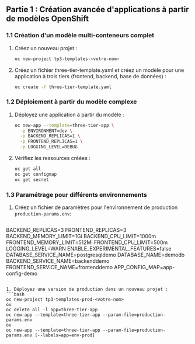 
## Partie 1 : Création avancée d'applications à partir de modèles OpenShift

### 1.1 Création d'un modèle multi-conteneurs complet

1. Créez un nouveau projet :
   ```bash
   oc new-project tp3-templates-<votre-nom>
   ```

2. Créez un fichier three-tier-template.yaml et créez un modèle pour une application à trois tiers (frontend, backend, base de données) :
   ```bash   
   oc create -f three-tier-template.yaml
   ```

### 1.2 Déploiement à partir du modèle complexe

1. Déployez une application à partir du modèle :
   ```bash
   oc new-app --template=three-tier-app \
     -p ENVIRONMENT=dev \
     -p BACKEND_REPLICAS=1 \
     -p FRONTEND_REPLICAS=1 \
     -p LOGGING_LEVEL=DEBUG
   ```

2. Vérifiez les ressources créées :
   ```bash
   oc get all
   oc get configmap
   oc get secret
   ```

### 1.3 Paramétrage pour différents environnements

1. Créez un fichier de paramètres pour l'environnement de production `production-params.env`:
   ```bash
  BACKEND_REPLICAS=3
  FRONTEND_REPLICAS=3
  BACKEND_MEMORY_LIMIT=1Gi
  BACKEND_CPU_LIMIT=1000m
  FRONTEND_MEMORY_LIMIT=512Mi
  FRONTEND_CPU_LIMIT=500m
  LOGGING_LEVEL=WARN
  ENABLE_EXPERIMENTAL_FEATURES=false
  DATABASE_SERVICE_NAME=postgresqldemo
  DATABASE_NAME=demodb
  BACKEND_SERVICE_NAME=backenddemo
  FRONTEND_SERVICE_NAME=frontenddemo
  APP_CONFIG_MAP=app-config-demo
   ```

1. Déployez une version de production dans un nouveau projet :
   ```bash
   oc new-project tp3-templates-prod-<votre-nom>
   ou
   oc delete all -l app=three-tier-app
   oc new-app --template=three-tier-app --param-file=production-params.env
   ou
   oc new-app --template=three-tier-app --param-file=production-params.env [--labels=app=env-prod]
   
   ```
